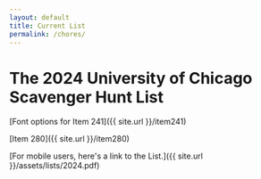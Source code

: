 ```yaml
---
layout: default
title: Current List
permalink: /chores/
---
```


# The 2024 University of Chicago Scavenger Hunt List

[Font options for Item 241]({{ site.url }}/item241)

[Item 280]({{ site.url }}/item280)

[For mobile users, here's a link to the List.]({{ site.url }}/assets/lists/2024.pdf)

<object data="../../assets/lists/2024.pdf" width="100%" height="600" type='application/pdf'></object>